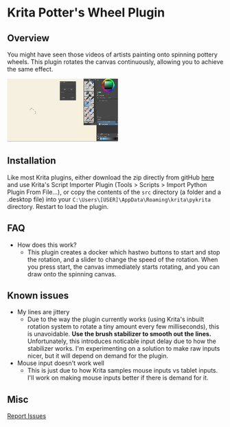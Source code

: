 # Krita Potter's Wheel Plugin

## Overview

You might have seen those videos of artists painting onto spinning pottery wheels. This plugin rotates the canvas continuously, allowing you to achieve the same effect.

![Pottery Wheel Demo](kritapotterywheeldemo.gif)

## Installation

Like most Krita plugins, either download the zip directly from gitHub [here]() and use Krita's Script Importer Plugin (Tools > Scripts > Import Python Plugin From File...), or copy the contents of the `src` directory (a folder and a .desktop file) into your `C:\Users\[USER]\AppData\Roaming\krita\pykrita` directory. Restart to load the plugin.

## FAQ

- How does this work?
  - This plugin creates a docker which hastwo buttons to start and stop the rotation, and a slider to change the speed of the rotation. When you press start, the canvas immediately starts rotating, and you can draw onto the spinning canvas.


## Known issues

- My lines are jittery
  - Due to the way the plugin currently works (using Krita's inbuilt rotation system to rotate a tiny amount every few milliseconds), this is unavoidable. **Use the brush stabilizer to smooth out the lines.** Unfortunately, this introduces noticable input delay due to how the stabilizer works. I'm experimenting on a solution to make raw inputs nicer, but it will depend on demand for the plugin.
- Mouse input doesn't work well
  - This is just due to how Krita samples mouse inputs vs tablet inputs. I'll work on making mouse inputs better if there is demand for it. 

## Misc

[Report Issues](https://github.com/RainbowPangolin/kritapotterswheel/issues)

